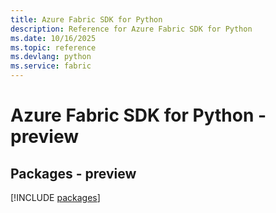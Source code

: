 ```yaml
---
title: Azure Fabric SDK for Python
description: Reference for Azure Fabric SDK for Python
ms.date: 10/16/2025
ms.topic: reference
ms.devlang: python
ms.service: fabric
---
```

# Azure Fabric SDK for Python - preview
## Packages - preview
[!INCLUDE [packages](fabric-index.md)]